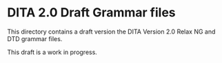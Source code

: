 # DITA 2.0 Draft Grammar files

This directory contains a draft version the DITA Version 2.0 Relax NG and DTD grammar files. 

This draft is a work in progress.